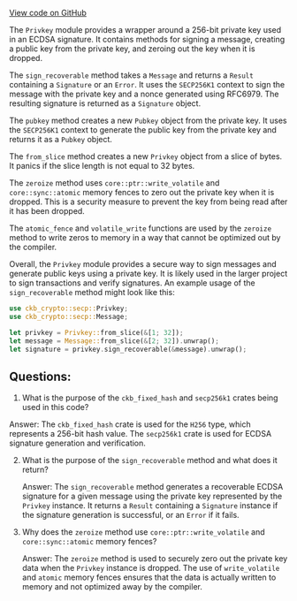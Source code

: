 [View code on GitHub](https://github.com/nervosnetwork/ckb/blob/develop/util/crypto/src/secp/privkey.rs)

The `Privkey` module provides a wrapper around a 256-bit private key used in an ECDSA signature. It contains methods for signing a message, creating a public key from the private key, and zeroing out the key when it is dropped.

The `sign_recoverable` method takes a `Message` and returns a `Result` containing a `Signature` or an `Error`. It uses the `SECP256K1` context to sign the message with the private key and a nonce generated using RFC6979. The resulting signature is returned as a `Signature` object.

The `pubkey` method creates a new `Pubkey` object from the private key. It uses the `SECP256K1` context to generate the public key from the private key and returns it as a `Pubkey` object.

The `from_slice` method creates a new `Privkey` object from a slice of bytes. It panics if the slice length is not equal to 32 bytes.

The `zeroize` method uses `core::ptr::write_volatile` and `core::sync::atomic` memory fences to zero out the private key when it is dropped. This is a security measure to prevent the key from being read after it has been dropped.

The `atomic_fence` and `volatile_write` functions are used by the `zeroize` method to write zeros to memory in a way that cannot be optimized out by the compiler.

Overall, the `Privkey` module provides a secure way to sign messages and generate public keys using a private key. It is likely used in the larger project to sign transactions and verify signatures. An example usage of the `sign_recoverable` method might look like this:

```rust
use ckb_crypto::secp::Privkey;
use ckb_crypto::secp::Message;

let privkey = Privkey::from_slice(&[1; 32]);
let message = Message::from_slice(&[2; 32]).unwrap();
let signature = privkey.sign_recoverable(&message).unwrap();
```
## Questions:
 1. What is the purpose of the `ckb_fixed_hash` and `secp256k1` crates being used in this code?

   Answer: The `ckb_fixed_hash` crate is used for the `H256` type, which represents a 256-bit hash value. The `secp256k1` crate is used for ECDSA signature generation and verification.

2. What is the purpose of the `sign_recoverable` method and what does it return?

   Answer: The `sign_recoverable` method generates a recoverable ECDSA signature for a given message using the private key represented by the `Privkey` instance. It returns a `Result` containing a `Signature` instance if the signature generation is successful, or an `Error` if it fails.

3. Why does the `zeroize` method use `core::ptr::write_volatile` and `core::sync::atomic` memory fences?

   Answer: The `zeroize` method is used to securely zero out the private key data when the `Privkey` instance is dropped. The use of `write_volatile` and `atomic` memory fences ensures that the data is actually written to memory and not optimized away by the compiler.
